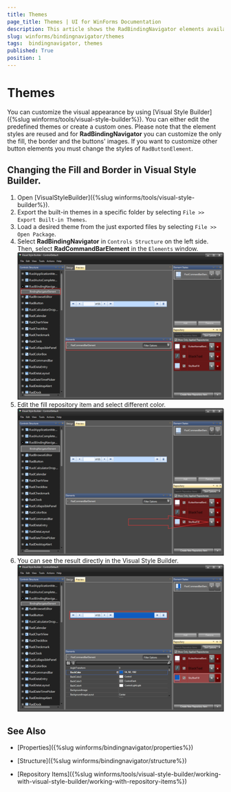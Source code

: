 ```yaml
---
title: Themes
page_title: Themes | UI for WinForms Documentation 
description: This article shows the RadBindingNavigator elements available in Visual Style Builder. 
slug: winforms/bindingnavigator/themes
tags:  bindingnavigator, themes
published: True 
position: 1
---
```


# Themes

You can customize the visual appearance by using [Visual Style Builder]({%slug winforms/tools/visual-style-builder%}). You can either edit the predefined themes or create a custom ones. Please note that the element styles are reused and for __RadBindingNavigator__ you can customize the only the fill, the border and the buttons' images. If you want to customize other button elements you must change the styles of `RadButtonElement`.

## Changing the Fill and Border in Visual Style Builder.

1. Open [VisualStyleBuilder]({%slug winforms/tools/visual-style-builder%}).
2. Export the built-in themes in a specific folder by selecting `File >> Export Built-in Themes`.
3. Load a desired theme from the just exported files by selecting `File >> Open Package`.
4. Select __RadBindingNavigator__ in `Controls Structure` on the left side. Then, select __RadCommandBarElement__ in the `Elements` window.
 ![bindingnavigator-themes001](images/bindingnavigator-themes001.png)
5. Edit the fill repository item and select different color.
 ![bindingnavigator-themes002](images/bindingnavigator-themes002.png)
6. You can see the result directly in the Visual Style Builder.    
 ![bindingnavigator-themes003](images/bindingnavigator-themes003.png)

## See Also

* [Properties]({%slug winforms/bindingnavigator/properties%})

* [Structure]({%slug winforms/bindingnavigator/structure%})

* [Repository Items]({%slug winforms/tools/visual-style-builder/working-with-visual-style-builder/working-with-repository-items%})